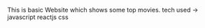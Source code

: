 This is basic Website which shows some top movies.
tech used -> 
    javascript
    reactjs
    css
   
